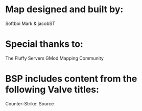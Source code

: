 # Map designed and built by:
Softboi Mark & jacobST

# Special thanks to:
The Fluffy Servers GMod Mapping Community

# BSP includes content from the following Valve titles:
Counter-Strike: Source
